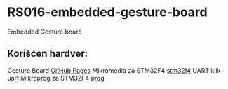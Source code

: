 # RS016-embedded-gesture-board
Embedded Gesture board

## Korišćen hardver:
Gesture Board [GitHub Pages](https://www.mikroe.com/gesture-board)
Mikromedia za STM32F4 [stm32f4](https://www.mikroe.com/mikromedia-7-stm32f4)
UART klik [uart](https://www.mikroe.com/usb-uart-click)
Mikroprog za STM32F4 [prog](https://www.mikroe.com/mikroprog-stm32)
